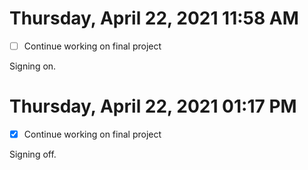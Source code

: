 # Thursday, April 22, 2021 11:58 AM

- [ ] Continue working on final project

Signing on.

# Thursday, April 22, 2021 01:17 PM

- [x] Continue working on final project

Signing off.
